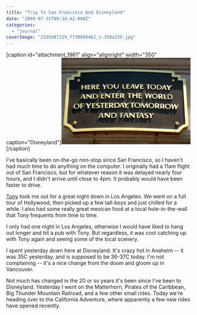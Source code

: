```yaml
---
title: "Trip To San Francisco And Disneyland"
date: "2009-07-31T09:34:42.000Z"
categories: 
  - "journal"
coverImage: "2595687159_f730089462_z-350x235.jpg"
---
```


\[caption id="attachment\_1961" align="alignright" width="350" caption="Disneyland"\][![](images/2595687159_f730089462_z-350x235.jpg "Disneyland")](http://www.migratorynerd.com/wordpress/wp-content/uploads/2011/07/2595687159_f730089462_z.jpg)\[/caption\]

I've basically been on-the-go non-stop since San Francisco, so I haven't had much time to do anything on the computer. I originally had a 11am flight out of San Francisco, but for whatever reason it was delayed nearly four hours, and I didn't arrive until close to 4pm. It probably would have been faster to drive.

[Tony](http://tonypierce.com) took me out for a great night down in Los Angeles. We went on a full tour of Hollywood, then picked up a few tall-boys and just chilled for a while. I also had some really great mexican food at a local hole-in-the-wall that Tony frequents from time to time.

I only had one night in Los Angeles, otherwise I would have liked to hang out longer and hit a pub with Tony. But regardless, it was cool catching up with Tony again and seeing some of the local scenery.

I spent yesterday down here at Disneyland. It's crazy hot in Anaheim -- it was 35C yesterday, and is supposed to be 36-37C today. I'm not complaining -- it's a nice change from the doom and gloom up in Vancouver.

   

Not much has changed in the 20 or so years it's been since I've been to Disneyland. Yesterday I went on the Matterhorn, Pirates of the Caribbean, Big Thunder Mountain Railroad, and a few other small rides. Today we're heading over to the California Adventure, where apparently a few new rides have opened recently.
